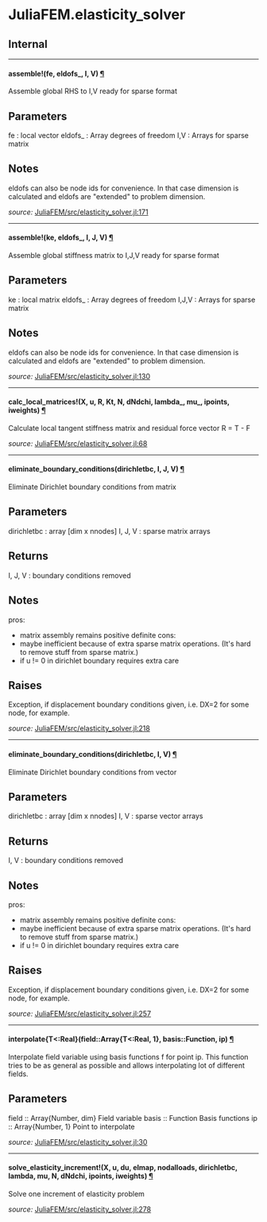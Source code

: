 # JuliaFEM.elasticity_solver

## Internal

---

<a id="method__assemble.1" class="lexicon_definition"></a>
#### assemble!(fe,  eldofs_,  I,  V) [¶](#method__assemble.1)
Assemble global RHS to I,V ready for sparse format

Parameters
----------
fe : local vector
eldofs_ : Array
  degrees of freedom
I,V : Arrays for sparse matrix

Notes
-----
eldofs can also be node ids for convenience. In that case dimension
is calculated and eldofs are "extended" to problem dimension.


*source:*
[JuliaFEM/src/elasticity_solver.jl:171](https://github.com/JuliaFEM/JuliaFEM.jl/tree/b8194d0c137963b44aab6b223a22491f9b0f7774/src/elasticity_solver.jl#L171)

---

<a id="method__assemble.2" class="lexicon_definition"></a>
#### assemble!(ke,  eldofs_,  I,  J,  V) [¶](#method__assemble.2)
Assemble global stiffness matrix to I,J,V ready for sparse format

Parameters
----------
ke : local matrix
eldofs_ : Array
  degrees of freedom
I,J,V : Arrays for sparse matrix

Notes
-----
eldofs can also be node ids for convenience. In that case dimension
is calculated and eldofs are "extended" to problem dimension.


*source:*
[JuliaFEM/src/elasticity_solver.jl:130](https://github.com/JuliaFEM/JuliaFEM.jl/tree/b8194d0c137963b44aab6b223a22491f9b0f7774/src/elasticity_solver.jl#L130)

---

<a id="method__calc_local_matrices.1" class="lexicon_definition"></a>
#### calc_local_matrices!(X,  u,  R,  Kt,  N,  dNdchi,  lambda_,  mu_,  ipoints,  iweights) [¶](#method__calc_local_matrices.1)
Calculate local tangent stiffness matrix and residual force vector R = T - F


*source:*
[JuliaFEM/src/elasticity_solver.jl:68](https://github.com/JuliaFEM/JuliaFEM.jl/tree/b8194d0c137963b44aab6b223a22491f9b0f7774/src/elasticity_solver.jl#L68)

---

<a id="method__eliminate_boundary_conditions.1" class="lexicon_definition"></a>
#### eliminate_boundary_conditions(dirichletbc,  I,  J,  V) [¶](#method__eliminate_boundary_conditions.1)
Eliminate Dirichlet boundary conditions from matrix

Parameters
----------
dirichletbc : array [dim x nnodes]
I, J, V : sparse matrix arrays

Returns
-------
I, J, V : boundary conditions removed

Notes
-----
pros:
- matrix assembly remains positive definite
cons:
- maybe inefficient because of extra sparse matrix operations. (It's hard to remove stuff from sparse matrix.)
- if u != 0 in dirichlet boundary requires extra care

Raises
------
Exception, if displacement boundary conditions given, i.e.
DX=2 for some node, for example.



*source:*
[JuliaFEM/src/elasticity_solver.jl:218](https://github.com/JuliaFEM/JuliaFEM.jl/tree/b8194d0c137963b44aab6b223a22491f9b0f7774/src/elasticity_solver.jl#L218)

---

<a id="method__eliminate_boundary_conditions.2" class="lexicon_definition"></a>
#### eliminate_boundary_conditions(dirichletbc,  I,  V) [¶](#method__eliminate_boundary_conditions.2)
Eliminate Dirichlet boundary conditions from vector

Parameters
----------
dirichletbc : array [dim x nnodes]
I, V : sparse vector arrays

Returns
-------
I, V : boundary conditions removed

Notes
-----
pros:
- matrix assembly remains positive definite
cons:
- maybe inefficient because of extra sparse matrix operations. (It's hard to remove stuff from sparse matrix.)
- if u != 0 in dirichlet boundary requires extra care

Raises
------
Exception, if displacement boundary conditions given, i.e.
DX=2 for some node, for example.


*source:*
[JuliaFEM/src/elasticity_solver.jl:257](https://github.com/JuliaFEM/JuliaFEM.jl/tree/b8194d0c137963b44aab6b223a22491f9b0f7774/src/elasticity_solver.jl#L257)

---

<a id="method__interpolate.1" class="lexicon_definition"></a>
#### interpolate{T<:Real}(field::Array{T<:Real, 1},  basis::Function,  ip) [¶](#method__interpolate.1)
Interpolate field variable using basis functions f for point ip.
This function tries to be as general as possible and allows interpolating
lot of different fields.

Parameters
----------
field :: Array{Number, dim}
  Field variable
basis :: Function
  Basis functions
ip :: Array{Number, 1}
  Point to interpolate


*source:*
[JuliaFEM/src/elasticity_solver.jl:30](https://github.com/JuliaFEM/JuliaFEM.jl/tree/b8194d0c137963b44aab6b223a22491f9b0f7774/src/elasticity_solver.jl#L30)

---

<a id="method__solve_elasticity_increment.1" class="lexicon_definition"></a>
#### solve_elasticity_increment!(X,  u,  du,  elmap,  nodalloads,  dirichletbc,  lambda,  mu,  N,  dNdchi,  ipoints,  iweights) [¶](#method__solve_elasticity_increment.1)
Solve one increment of elasticity problem


*source:*
[JuliaFEM/src/elasticity_solver.jl:278](https://github.com/JuliaFEM/JuliaFEM.jl/tree/b8194d0c137963b44aab6b223a22491f9b0f7774/src/elasticity_solver.jl#L278)

